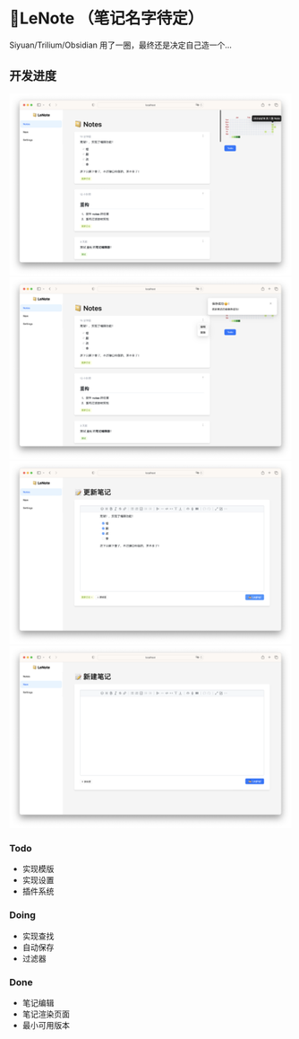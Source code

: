 # 📒LeNote （笔记名字待定）

Siyuan/Trilium/Obsidian 用了一圈，最终还是决定自己造一个...

## 开发进度

![截图](screenshot/1.png)
![截图](screenshot/2.png)
![截图](screenshot/3.png)
![截图](screenshot/4.png)


### Todo
- 实现模版
- 实现设置
- 插件系统

### Doing
- 实现查找
- 自动保存
- 过滤器

### Done
- 笔记编辑
- 笔记渲染页面
- 最小可用版本